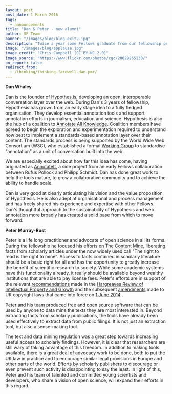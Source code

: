 ```yaml
---
layout: post
post_date: 1 March 2016
tags:
  - announcements
title: "Dan & Peter - new alumni"
author: SF Team
banner: "/images/blog/blog-exit2.jpg"
description: "Twice a year some Fellows graduate from our fellowship programme. On 1 March, Dan Whaley and Peter Murray-Rust become alumni."
image: "/images/blog/applause.jpg"
image_credit: "Chris Campbell (CC BY-NC 2.0)"
image_source: "https://www.flickr.com/photos/cgc/20029265130/"
on_report: false
redirect_from:
  - /thinking/thinking-farewell-dan-pmr/
---
```

__Dan Whaley__

Dan is the founder of [Hypothes.is](http://hypothes.is), developing an open, interoperable conversation layer over the web. During Dan's 3 years of fellowship, Hypothesis has grown from an early stage idea to a fully fledged organisation. They develop essential annotation tools and support annotation efforts in journalism, education and science. Hypothesis is also the hub of a coalition to [Annotate All Knowledge](https://hypothes.is/annotating-all-knowledge/). Coalition members have agreed to begin the exploration and experimentation required to understand how best to implement a standards-based annotation layer over their content. The standards process is being supported by the World Wide Web Consortium (W3C), who established a formal [Working Group](http://www.w3.org/annotation/) to standardise “annotation” as a unit of conversation built into the web.

We are especially excited about how far this idea has come, having originated as [AnnotateIt](http://annotateit.org/), a side project from an early Fellows collaboration between Rufus Pollock and Philipp Schmidt. Dan has done great work to help the tools mature, to grow a collaborative community and to achieve the ability to handle scale.

Dan is very good at clearly articulating his vision and the value proposition of Hypothesis. He is also adept at organisational and process management and has freely shared his experience and expertise with other Fellows. Dan's thoughtful approach to the sustainability of Hypothesis and web annotation more broadly has created a solid base from which to move forward.

__Peter Murray-Rust__

Peter is a life long practitioner and advocate of open science in all its forms. During the fellowship he focused his efforts on [The Content Mine](http://contentmine.org/), liberating facts from scholarly articles under the now widely used call "The right to read is the right to mine". Access to facts contained in scholarly literature should be a basic right for all and has the opportunity to greatly increase the benefit of scientific research to society. While some academic systems have this functionality already, it really should be available beyond wealthy institutions that are able to pay license fees. Peter's efforts are in support of the relevant [recommendations](https://www.gov.uk/government/uploads/system/uploads/attachment_data/file/32563/ipreview-finalreport.pdf) made in the [Hargreaves Review of Intellectual Property and Growth](https://en.wikipedia.org/wiki/Hargreaves_Review_of_Intellectual_Property_and_Growth) and the subsequent [amendments](http://www.out-law.com/en/articles/2014/june/researchers-given-data-mining-right-under-new-uk-copyright-laws/) made to UK copyright laws that came into force on [1 June 2014](http://www.legislation.gov.uk/uksi/2014/1372/contents/made) .

Peter and his team produced free and open source [software](https://github.com/ContentMine) that can be used by anyone to data mine the texts they are most interested in. Beyond extracting facts from scholarly publications, the tools have already been used effectively to extract data from public filings. It is not just an extraction tool, but also a sense-making tool.

The text and data mining regulation was a great step towards increasing useful access to scholarly findings. However, it is clear that researchers are still wary of taking advantage of this freedom. In addition to making tools available, there is a great deal of advocacy work to be done, both to put the UK law in practice and to encourage similar legal provisions in Europe and other parts of the world. Efforts by scholarly publishers to discourage or even prevent such activity is disappointing to say the least. In light of this, Peter and his team of talented and committed young scientists and developers, who share a vision of open science, will expand their efforts in this regard.
